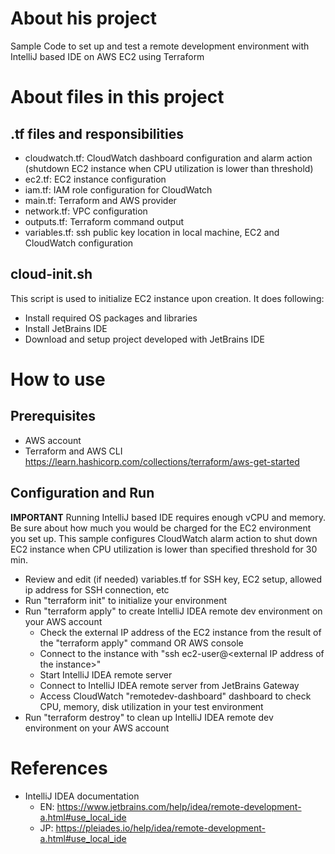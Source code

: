 # About his project

Sample Code to set up and test a remote development environment with IntelliJ based IDE on AWS EC2 using Terraform

# About files in this project
## .tf files and responsibilities
- cloudwatch.tf: CloudWatch dashboard configuration and alarm action (shutdown EC2 instance when CPU utilization is lower than threshold)
- ec2.tf: EC2 instance configuration
- iam.tf: IAM role configuration for CloudWatch
- main.tf: Terraform and AWS provider
- network.tf: VPC configuration
- outputs.tf: Terraform command output
- variables.tf: ssh public key location in local machine, EC2 and CloudWatch configuration

## cloud-init.sh
This script is used to initialize EC2 instance upon creation. It does following:
- Install required OS packages and libraries
- Install JetBrains IDE
- Download and setup project developed with JetBrains IDE

# How to use

## Prerequisites
- AWS account
- Terraform and AWS CLI https://learn.hashicorp.com/collections/terraform/aws-get-started

## Configuration and Run
**IMPORTANT** Running IntelliJ based IDE requires enough vCPU and memory. Be sure about how much you would be charged for the EC2 environment you set up. This sample configures CloudWatch alarm action to shut down EC2 instance when CPU utilization is lower than specified threshold for 30 min. 

- Review and edit (if needed) variables.tf for SSH key, EC2 setup, allowed ip address for SSH connection, etc
- Run "terraform init" to initialize your environment
- Run "terraform apply" to create IntelliJ IDEA remote dev environment on your AWS account
  - Check the external IP address of the EC2 instance from the result of the "terraform apply" command OR AWS console   
  - Connect to the instance with "ssh ec2-user@\<external IP address of the instance>"
  - Start IntelliJ IDEA remote server
  - Connect to IntelliJ IDEA remote server from JetBrains Gateway
  - Access CloudWatch "remotedev-dashboard" dashboard to check CPU, memory, disk utilization in your test environment 
- Run "terraform destroy" to clean up IntelliJ IDEA remote dev environment on your AWS account


# References
- IntelliJ IDEA documentation 
  - EN: https://www.jetbrains.com/help/idea/remote-development-a.html#use_local_ide
  - JP: https://pleiades.io/help/idea/remote-development-a.html#use_local_ide
